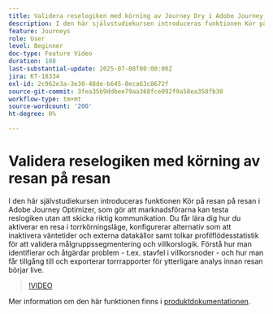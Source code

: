 ```yaml
---
title: Validera reselogiken med körning av Journey Dry i Adobe Journey Optimizer
description: I den här självstudiekursen introduceras funktionen Kör på resan på resan i Adobe Journey Optimizer, som gör att marknadsförarna kan testa reslogiken utan att skicka riktig kommunikation. Du får lära dig hur du aktiverar en resa i torrkörningsläge, konfigurerar alternativ som att inaktivera väntetider och externa datakällor samt tolkar profilflödesstatistik för att validera målgruppssegmentering och villkorslogik. Förstå hur man identifierar och åtgärdar problem - t.ex. stavfel i villkorsnoder - och hur man får tillgång till och exporterar torrrapporter för ytterligare analys innan resan börjar live.
feature: Journeys
role: User
level: Beginner
doc-type: Feature Video
duration: 188
last-substantial-update: 2025-07-08T00:00:00Z
jira: KT-18334
exl-id: 2c962e3a-3e30-48de-b645-8eca63c8672f
source-git-commit: 3fea35b9ddbee79aa368fce092f9a58ea358fb30
workflow-type: tm+mt
source-wordcount: '200'
ht-degree: 0%

---
```


# Validera reselogiken med körning av resan på resan

I den här självstudiekursen introduceras funktionen Kör på resan på resan i Adobe Journey Optimizer, som gör att marknadsförarna kan testa reslogiken utan att skicka riktig kommunikation. Du får lära dig hur du aktiverar en resa i torrkörningsläge, konfigurerar alternativ som att inaktivera väntetider och externa datakällor samt tolkar profilflödesstatistik för att validera målgruppssegmentering och villkorslogik. Förstå hur man identifierar och åtgärdar problem - t.ex. stavfel i villkorsnoder - och hur man får tillgång till och exporterar torrrapporter för ytterligare analys innan resan börjar live.

>[!VIDEO](https://video.tv.adobe.com/v/3464686/?learn=on&enablevpops&captions=swe)

Mer information om den här funktionen finns i [produktdokumentationen](https://experienceleague.adobe.com/sv/docs/journey-optimizer/using/orchestrate-journeys/create-journey/journey-dry-run).
